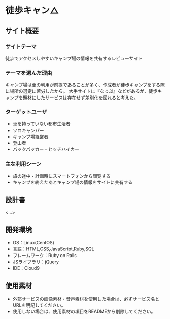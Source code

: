 # 徒歩キャン△

## サイト概要
### サイトテーマ
徒歩でアクセスしやすいキャンプ場の情報を共有するレビューサイト

### テーマを選んだ理由
キャンプ場は車の利用が前提であることが多く、作成者が徒歩キャンプをする際に場所の選定に苦労したから。
大手サイトに『なっぷ』などがあるが、徒歩キャンプを題材にしたサービスは存在せず差別化を図れると考えた。

### ターゲットユーザ
* 車を持っていない都市生活者
* ソロキャンパー
* キャンプ場経営者
* 登山者
* バックパッカー・ヒッチハイカー


### 主な利用シーン
* 旅の途中・計画時にスマートフォンから閲覧する
* キャンプを終えたあとキャンプ場の情報をサイトに共有する

## 設計書
<...>

## 開発環境
- OS：Linux(CentOS)
- 言語：HTML,CSS,JavaScript,Ruby,SQL
- フレームワーク：Ruby on Rails
- JSライブラリ：jQuery
- IDE：Cloud9

## 使用素材
- 外部サービスの画像素材・音声素材を使用した場合は、必ずサービス名とURLを明記してください。
- 使用しない場合は、使用素材の項目をREADMEから削除してください。